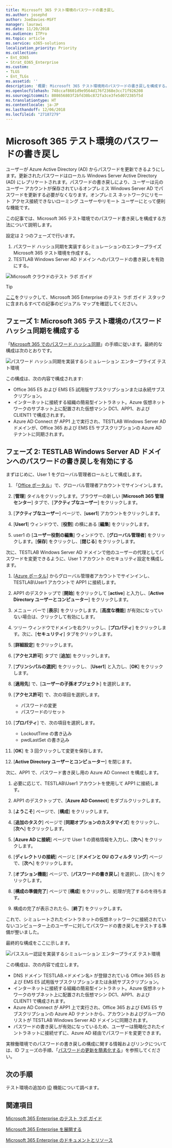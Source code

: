 ```yaml
---
title: Microsoft 365 テスト環境のパスワードの書き戻し
ms.author: josephd
author: JoeDavies-MSFT
manager: laurawi
ms.date: 11/20/2018
ms.audience: ITPro
ms.topic: article
ms.service: o365-solutions
localization_priority: Priority
ms.collection:
- Ent_O365
- Strat_O365_Enterprise
ms.custom:
- TLGS
- Ent_TLGs
ms.assetid: ''
description: '概要: Microsoft 365 テスト環境用のパスワードの書き戻しを構成する。'
ms.openlocfilehash: 748ccaf8601d9e9564d176f2368e3cc71f926208
ms.sourcegitcommit: 808656803f2bfd30bc872fa3ce3fe5d072385f5d
ms.translationtype: HT
ms.contentlocale: ja-JP
ms.lasthandoff: 12/06/2018
ms.locfileid: "27187279"
---
```

# <a name="password-writeback-for-your-microsoft-365-test-environment"></a>Microsoft 365 テスト環境のパスワードの書き戻し

ユーザーが Azure Active Directory (AD) からパスワードを更新できるようにします。更新されたパスワードはローカル Windows Server Active Directory (AD) にレプリケートされます。パスワードの書き戻しにより、ユーザーは元のユーザー アカウントが保存されているオンプレミス Windows Server AD でパスワードを更新する必要がなくなります。オンプレミス ネットワークにリモート アクセス接続できないローミング ユーザーやリモート ユーザーにとって便利な機能です。

この記事では、Microsoft 365 テスト環境でのパスワード書き戻しを構成する方法について説明します。

設定は 2 つのフェーズで行います。

1.  パスワード ハッシュ同期を実装するシミュレーションのエンタープライズ Microsoft 365 テスト環境を作成する。
2.  TESTLAB Windows Server AD ドメイン へのパスワードの書き戻しを有効にする。
    
![Microsoft クラウドのテスト ラボ ガイド](media/m365-enterprise-test-lab-guides/cloud-tlg-icon.png) 
    
> [!TIP]
> [ここ](https://aka.ms/m365etlgstack)をクリックして、Microsoft 365 Enterprise のテスト ラボ ガイド スタックに含まれるすべての記事のビジュアル マップを確認してください。
  
## <a name="phase-1-configure-password-hash-synchronization-for-your-microsoft-365-test-environment"></a>フェーズ 1: Microsoft 365 テスト環境のパスワード ハッシュ同期を構成する

「[Microsoft 365 でのパスワード ハッシュ同期](password-hash-sync-m365-ent-test-environment.md)」の手順に従います。最終的な構成は次のとおりです。
  
![パスワード ハッシュ同期を実装するシミュレーション エンタープライズ テスト環境](media/pass-through-auth-m365-ent-test-environment/Phase1.png)
  
この構成は、次の内容で構成されます: 
  
- Office 365 E5 および EMS E5 試用版サブスクリプションまたは永続サブスクリプション。
- インターネットに接続する組織の簡易型イントラネット。Azure 仮想ネットワークのサブネット上に配置された仮想マシン DC1、APP1、および CLIENT1 で構成されます。 
- Azure AD Connect が APP1 上で実行され、TESTLAB Windows Server AD ドメインが、Office 365 および EMS E5 サブスクリプションの Azure AD テナントに同期されます。

## <a name="phase-2-enable-password-writeback-for-the-testlab-windows-server-ad-domain"></a>フェーズ 2: TESTLAB Windows Server AD ドメインへのパスワードの書き戻しを有効にする

まずはじめに、User 1 をグローバル管理者ロールとして構成します。

1. 「[Office ポータル](https://office.com)」で、グローバル管理者アカウントでサインインします。

2. [**管理**] タイルをクリックします。ブラウザーの新しい [**Microsoft 365 管理センター**] タブで、[**アクティブなユーザー**] をクリックします。
 
3. [**アクティブなユーザー**] ページで、[**user1**] アカウントをクリックします。

4. [**User1**] ウィンドウで、[**役割**] の横にある [**編集**] をクリックします。

5. user1 の [**ユーザー役割の編集**] ウィンドウで、[**グローバル管理者**] をクリックします。[**保存**] をクリックし、[**閉じる**] をクリックします。

次に、TESTLAB Windows Server AD ドメインで他のユーザーの代理としてパスワードを変更できるように、User 1 アカウント のセキュリティ設定を構成します。

1. [[Azure ポータル](https://portal.azure.com)] からグローバル管理者アカウントでサインインし、TESTLAB\User1 アカウントで APP1 に接続します。

2.  APP1 のデスクトップで [**開始**] をクリックして [**active**] と入力し、[**Active Directory ユーザーとコンピューター**] をクリックします。

3. メニュー バーで [**表示**] をクリックします。[**高度な機能**] が有効になっていない場合は、クリックして有効にします。

4. ツリー ウィンドウでドメインを右クリックし、[**プロパティ**] をクリックします。次に、[**セキュリティ**] タブをクリックします。

5. [**詳細設定**] をクリックします。

6. [**アクセス許可**] タブで [**追加**] をクリックします。

7. [**プリンシパルの選択**] をクリックし、 [**User1**] と入力し、[**OK**] をクリックします。

8. [**適用先**] で、[**ユーザーの子孫オブジェクト**] を選択します。

9. [**アクセス許可**] で、次の項目を選択します。

    - パスワードの変更
    - パスワードのリセット

10. [**プロパティ**] で、次の項目を選択します。
    - LockoutTime の書き込み
    - pwdLastSet の書き込み

11. [**OK**] を 3 回クリックして変更を保存します。

12. [**Active Directory ユーザーとコンピューター**] を閉じます。

次に、APP1 で、パスワード書き戻し用の Azure AD Connect を構成します。

1. 必要に応じて、TESTLAB\User1 アカウントを使用して APP1 に接続します。

2. APP1 のデスクトップで、[**Azure AD Connect**] をダブルクリックします。

3. [**ようこそ**] ページで、[**構成**] をクリックします。

4. [**追加のタスク**] ページで [**同期オプションのカスタマイズ**] をクリックし、[**次へ**] をクリックします。

5. [**Azure AD に接続**] ページで User 1 の資格情報を入力し、[**次へ**] をクリックします。

6. [**ディレクトリの接続**] ページと [**ドメインと OU のフィルタ リング**] ページで、[**次へ**] をクリックします。

7. [**オプション機能**] ページで、[**パスワードの書き戻し**] を選択し、[次へ] をクリックします。 

8. [**構成の準備完了**] ページで [**構成**] をクリックし、処理が完了するのを待ちます。

9. 構成の完了が表示されたら、[**終了**] をクリックします。

これで、シミュレートされたイントラネットの仮想ネットワークに接続されていないコンピューター上のユーザーに対してパスワードの書き戻しをテストする準備が整いました。

最終的な構成をここに示します。

![パススルー認証を実装するシミュレーション エンタープライズ テスト環境](media/pass-through-auth-m365-ent-test-environment/Phase1.png)

この構成は、次の内容で成立します。

- DNS ドメイン TESTLAB.\<ドメイン名> が登録されている Office 365 E5 および EMS E5 試用版サブスクリプションまたは永続サブスクリプション。
- インターネットに接続する組織の簡易型イントラネット。Azure 仮想ネットワークのサブネット上に配置された仮想マシン DC1、APP1、および CLIENT1 で構成されます。 
- Azure AD Connect が APP1 上で実行され、Office 365 および EMS E5 サブスクリプションの Azure AD テナントから、アカウントおよびグループのリストが TESTLAB Windows Server AD ドメインに同期されます。 
- パスワードの書き戻しが有効になっているため、ユーザーは簡略化されたイントラネットに接続せずに、Azure AD 経由でパスワードを変更できます。

実稼働環境でのパスワードの書き戻しの構成に関する情報およびリンクについては、ID フェーズの手順、「[パスワードの更新を簡素化する](identity-password-writeback.md)」を参照してください。

## <a name="next-step"></a>次の手順

テスト環境の追加の [ID](m365-enterprise-test-lab-guides.md#identity) 機能について調べます。

## <a name="see-also"></a>関連項目

[Microsoft 365 Enterprise のテスト ラボ ガイド](m365-enterprise-test-lab-guides.md)

[Microsoft 365 Enterprise を展開する](deploy-microsoft-365-enterprise.md)

[Microsoft 365 Enterprise のドキュメントとリソース](https://docs.microsoft.com/microsoft-365-enterprise/)



